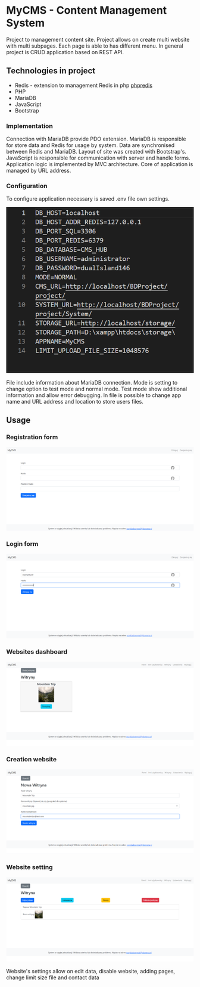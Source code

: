 # MyCMS - Content Management System

Project to management content site. Project allows on create multi website with multi subpages. Each page is able to has different menu. In general project is CRUD application based on REST API. 
## Technologies in project
- Redis - extension to management Redis in php [phpredis](https://github.com/phpredis/phpredis)
- PHP
- MariaDB
- JavaScript
- Bootstrap

### Implementation
Connection with MariaDB provide PDO extension. MariaDB is responsible for store data and Redis for usage by system. Data are synchronised between Redis and MariaDB. Layout of site was created with Bootstrap's. JavaScript is responsible for communication with server and handle forms. Application logic is implemented by MVC architecture. Core of application is managed by URL address.

### Configuration
To configure application necessary is saved .env file own settings.

![.env file](file.env.png)

File include information about MariaDB connection. Mode is setting to change option to test mode and normal mode. Test mode show additional information and allow error debugging. In file is possible to change app name and URL address and location to store users files.

## Usage

### Registration form

![registration site](registration.png)

### Login form
![login site](login.png)

### Websites dashboard
![Websites Dashboard](websitedashboard.png)

### Creation website
![Creation website form](addingwebsite.png)

### Website setting
![Website settings](websitesettings.png)

Website's settings allow on edit data, disable website, adding pages, change limit size file and contact data 
